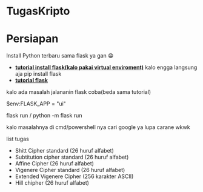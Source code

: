 # TugasKripto

# Persiapan

Install Python terbaru sama flask ya gan 😁

- **[tutorial install flask(kalo pakai virtual enviroment)](https://phoenixnap.com/kb/install-flask)**
kalo engga langsung aja pip install flask
- **[tutorial flask](https://www.youtube.com/watch?v=mqhxxeeTbu0&list=PLzMcBGfZo4-n4vJJybUVV3Un_NFS5EOgX)**

kalo ada masalah jalananin flask coba(beda sama tutorial)

$env:FLASK_APP = "ui"

flask run / python -m flask run

kalo masalahnya di cmd/powershell nya cari google ya lupa carane wkwk

list tugas
- Shitt Cipher standard (26 huruf alfabet)
- Subtitution cipher standard (26 huruf alfabet)
- Affine Cipher (26 huruf alfabet)
- Vigenere Cipher standard (26 huruf alfabet)
- Extended Vigenere Cipher (256 karakter ASCII)
- Hill chipher (26 huruf alfabet)
